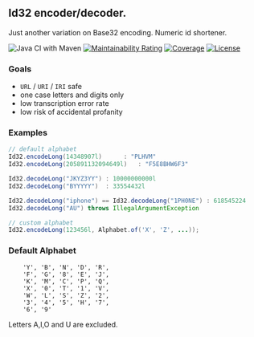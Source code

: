 ## Id32 encoder/decoder.

Just another variation on Base32 encoding. Numeric id shortener.

![Java CI with Maven](https://github.com/filip26/id32/workflows/Java%20CI%20with%20Maven/badge.svg?branch=master)
[![Maintainability Rating](https://sonarcloud.io/api/project_badges/measure?project=filip26_id32&metric=sqale_rating)](https://sonarcloud.io/dashboard?id=filip26_id32)
[![Coverage](https://sonarcloud.io/api/project_badges/measure?project=filip26_id32&metric=coverage)](https://sonarcloud.io/dashboard?id=filip26_id32)
[![License](https://img.shields.io/badge/License-Apache%202.0-blue.svg)](https://opensource.org/licenses/Apache-2.0)

### Goals
- ``URL`` / ``URI`` / ``IRI`` safe
- one case letters and digits only
- low transcription error rate
- low risk of accidental profanity

### Examples
```java
// default alphabet
Id32.encodeLong(14348907l)     	: "PLHVM"
Id32.encodeLong(205891132094649l) 	: "F5E8BHW6F3"

Id32.decodeLong("JKYZ3YY") : 10000000000l
Id32.decodeLong("BYYYYY")  : 33554432l

Id32.decodeLong("iphone") == Id32.decodeLong("1PH0NE") : 618545224
Id32.decodeLong("AU") throws IllegalArgumentException

// custom alphabet
Id32.encodeLong(123456l, Alphabet.of('X', 'Z', ...));
```

### Default Alphabet
```
	'Y', 'B', 'N', 'D', 'R',
	'F', 'G', '8', 'E', 'J',
	'K', 'M', 'C', 'P', 'Q', 
	'X', '0', 'T', '1', 'V', 
	'W', 'L', 'S', 'Z', '2',
	'3', '4', '5', 'H', '7', 
	'6', '9' 
```
Letters A,I,O and U are excluded.
